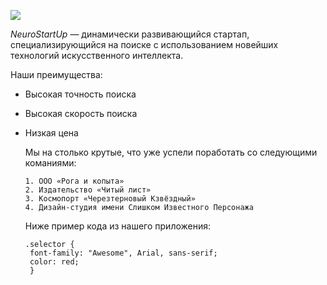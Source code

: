 ![](https://netology-code.github.io/git-homeworks/introduction/assets/logo.png)

*NeuroStartUp* — динамически развивающийся стартап, специализирующийся на поиске с использованием 
 новейших технологий искусственного интеллекта.

Наши преимущества:
* Высокая точность поиска
* Высокая скорость поиска
* Низкая цена

    Мы на столько крутые, что уже успели поработать со следующими команиями:

      1. ООО «Рога и копыта»
      2. Издательство «Читый лист»
      3. Космопорт «Черезтерновый Кзвёздный»
      4. Дизайн-студия имени Слишком Известного Персонажа

    Ниже пример кода из нашего приложения:

      .selector {
       font-family: "Awesome", Arial, sans-serif;
       color: red;
       }